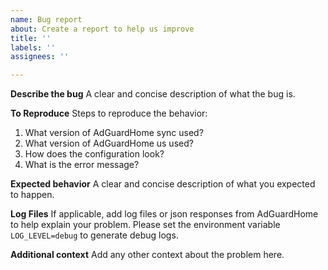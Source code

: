 ```yaml
---
name: Bug report
about: Create a report to help us improve
title: ''
labels: ''
assignees: ''

---
```


**Describe the bug**
A clear and concise description of what the bug is.

**To Reproduce**
Steps to reproduce the behavior:
1. What version of AdGuardHome sync used?
2. What version of AdGuardHome us used?
3. How does the configuration look?
4. What is the error message?

**Expected behavior**
A clear and concise description of what you expected to happen.

**Log Files**
If applicable, add log files or json responses from AdGuardHome to help explain your problem.
Please set  the environment variable `LOG_LEVEL=debug` to generate debug logs.

**Additional context**
Add any other context about the problem here.
